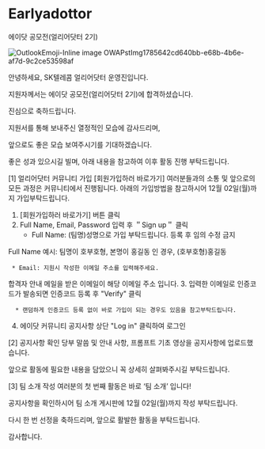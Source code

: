 # Earlyadottor
에이닷 공모전(얼리어닷터 2기)

![OutlookEmoji-Inline image OWAPstImg1785642cd640bb-e68b-4b6e-af7d-9c2ce53598af](https://github.com/user-attachments/assets/bf5781b4-9062-4736-83bc-f971617090d9)
 

안녕하세요,
SK텔레콤 얼리어닷터 운영진입니다.

지원자께서는 에이닷 공모전(얼리어닷터 2기)에 합격하셨습니다.

진심으로 축하드립니다.


지원서를 통해 보내주신 열정적인 모습에 감사드리며,

앞으로도 좋은 모습 보여주시기를 기대하겠습니다.

좋은 성과 있으시길 빌며, 아래 내용을 참고하여 이후 활동 진행 부탁드립니다.

[1] 얼리어닷터 커뮤니티 가입 [회원가입하러 바로가기]
여러분들과의 소통 및 앞으로의 모든 과정은 커뮤니티에서 진행됩니다.
아래의 가입방법을 참고하시어 12월 02일(월)까지 가입부탁드립니다.


 1. [회원가입하러 바로가기] 버튼 클릭
   2. Full Name, Email, Password 입력 후 ＂Sign up＂ 클릭
      * Full Name: (팀명)성명으로 가입 부탁드립니다. 등록 후 임의 수정 금지

 Full Name 예시: 팀명이 호부호형, 본명이 홍길동 인 경우, (호부호형)홍길동

     * Email: 지원시 작성한 이메일 주소를 입력해주세요.

합격자 안내 메일을 받은 이메일이 해당 이메일 주소 입니다.
   3. 입력한 이메일로 인증코드가 발송되면 인증코드 등록 후 "Verify" 클릭

      * 랜덤하게 인증코드 등록 없이 바로 가입이 되는 경우도 있음을 참고부탁드립니다.
      
   4. 에이닷 커뮤니티 공지사항 상단 "Log in" 클릭하여 로그인


[2] 공지사항 확인
당부 말씀 및 안내 사항, 프롬프트 기초 영상을 공지사항에 업로드했습니다.

앞으로 활동에 필요한 내용을 담았으니 꼭 상세히 살펴봐주시길 부탁드립니다.


[3] 팀 소개 작성
여러분의 첫 번째 활동은 바로 ‘팀 소개’ 입니다!

공지사항을 확인하시어 팀 소개 게시판에 12월 02일(월)까지 작성 부탁드립니다.

다시 한 번 선정을 축하드리며, 앞으로 활발한 활동을 부탁드립니다.

감사합니다.

 
